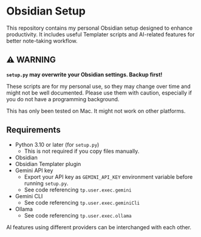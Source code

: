 # Obsidian Setup

This repository contains my personal Obsidian setup designed to enhance productivity. It includes useful Templater scripts and AI-related features for better note-taking workflow.

## ⚠️ WARNING

**`setup.py` may overwrite your Obsidian settings. Backup first!**

These scripts are for my personal use, so they may change over time and might not be well documented. Please use them with caution, especially if you do not have a programming background.

This has only been tested on Mac. It might not work on other platforms.

## Requirements

- Python 3.10 or later (for `setup.py`)
  - This is not required if you copy files manually.
- Obsidian
- Obsidian Templater plugin
- Gemini API key
  - Export your API key as `GEMINI_API_KEY` environment variable before running `setup.py`.
  - See code referencing `tp.user.exec.gemini`
- Gemini CLI
  - See code referencing `tp.user.exec.geminiCli`
- Ollama
  - See code referencing `tp.user.exec.ollama`

AI features using different providers can be interchanged with each other.
